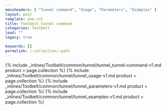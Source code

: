 ```yaml
---
menuheaders: [ "Tunnel command", "Usage", "Parameters", "Examples" ]
layout: post
template: one-col
title: Toolbelt tunnel command
categories: Toolbelt
lead: ""
legacy: true

keywords: []
permalink: /:collection/:path
---
```





<a href="#tunnel-command"></a>{% include _inlines/Toolbelt/common/tunnel/tunnel_tunnel-command-v1.md  product = page.collection %}
<a href="#usage"></a>{% include _inlines/Toolbelt/common/tunnel/tunnel_usage-v1.md  product = page.collection %}
<a href="#parameters"></a>{% include _inlines/Toolbelt/common/tunnel/tunnel_parameters-v1.md  product = page.collection %}
<a href="#examples"></a>{% include _inlines/Toolbelt/common/tunnel/tunnel_examples-v1.md  product = page.collection %}